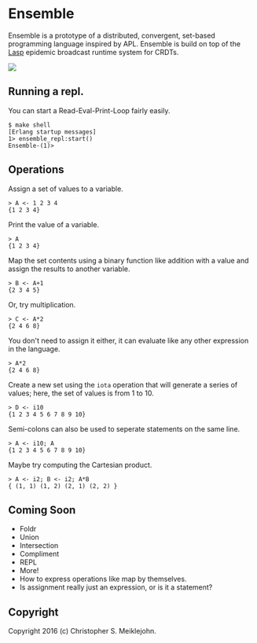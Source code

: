 # Ensemble

Ensemble is a prototype of a distributed, convergent, set-based
programming language inspired by APL.  Ensemble is build on top of the
[Lasp](http://github.com/lasp-lang/lasp) epidemic broadcast runtime
system for CRDTs.

<img src="https://travis-ci.org/cmeiklejohn/ensemble.svg" />

## Running a repl.

You can start a Read-Eval-Print-Loop fairly easily.

```
$ make shell
[Erlang startup messages]
1> ensemble_repl:start()
Ensemble-(1)>
```

## Operations

Assign a set of values to a variable.

```
> A <- 1 2 3 4
{1 2 3 4}
```

Print the value of a variable.

```
> A
{1 2 3 4}
```

Map the set contents using a binary function like addition with a value
and assign the results to another variable.

```
> B <- A+1
{2 3 4 5}
```

Or, try multiplication.

```
> C <- A*2
{2 4 6 8}
```

You don't need to assign it either, it can evaluate like any other
expression in the language.

```
> A*2
{2 4 6 8}
```

Create a new set using the `iota` operation that will generate a series
of values; here, the set of values is from 1 to 10.

```
> D <- i10
{1 2 3 4 5 6 7 8 9 10}
```

Semi-colons can also be used to seperate statements on the same line.

```
> A <- i10; A
{1 2 3 4 5 6 7 8 9 10}
```

Maybe try computing the Cartesian product.

```
> A <- i2; B <- i2; A*B
{ (1, 1) (1, 2) (2, 1) (2, 2) }
```

## Coming Soon

* Foldr
* Union
* Intersection
* Compliment
* REPL
* More!
* How to express operations like map by themselves.
* Is assignment really just an expression, or is it a statement?

## Copyright

Copyright 2016 (c) Christopher S. Meiklejohn.
